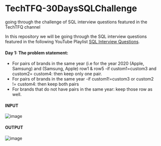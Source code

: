 # TechTFQ-30DaysSQLChallenge
going through the challenge of SQL interview questions featured in the TechTFQ channel


In this repository we will be going through the SQL interview questions featured in the following YouTube Playlist [SQL Interview Questions](https://www.youtube.com/watch?v=FRzbOb3jdLg&list=PLavw5C92dz9Hxz0YhttDniNgKejQlPoAn).

#### Day 1: The problem statement:

- For pairs of brands in the same year (i.e for the year 2020 (Apple, Samsung) and (Samsung, Apple) row1 & row5 
	-if custom1=custom3 and custom2= custom4: then keep only one pair.
- For pairs of brands in the same year
	-if custom1!=custom3 or custom2 != custom4: then keep both pairs
- For brands that do not have pairs in the same year: keep those row as well.

#### **INPUT**
![image](https://github.com/Highashikata/TechTFQ-30DaysSQLChallenge/assets/96960411/5fe5d9db-32a2-4cab-8457-415a89cd9270)

#### **OUTPUT**
![image](https://github.com/Highashikata/TechTFQ-30DaysSQLChallenge/assets/96960411/806f2d96-c404-43aa-98b3-389959246582)
